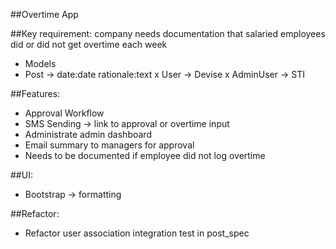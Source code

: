 ##Overtime App

##Key requirement: company needs documentation that salaried employees did or did not get overtime each week

- Models
- Post -> date:date rationale:text
x User -> Devise
x AdminUser -> STI

##Features:

- Approval Workflow
- SMS Sending -> link to approval or overtime input
- Administrate admin dashboard
- Email summary to managers for approval
- Needs to be documented if employee did not log overtime

##UI:

- Bootstrap -> formatting

##Refactor:

- Refactor user association integration test in post_spec